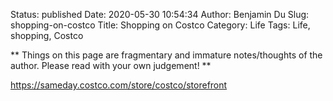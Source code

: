 Status: published
Date: 2020-05-30 10:54:34
Author: Benjamin Du
Slug: shopping-on-costco
Title: Shopping on Costco
Category: Life
Tags: Life, shopping, Costco

**
Things on this page are fragmentary and immature notes/thoughts of the author.
Please read with your own judgement!
**


https://sameday.costco.com/store/costco/storefront
